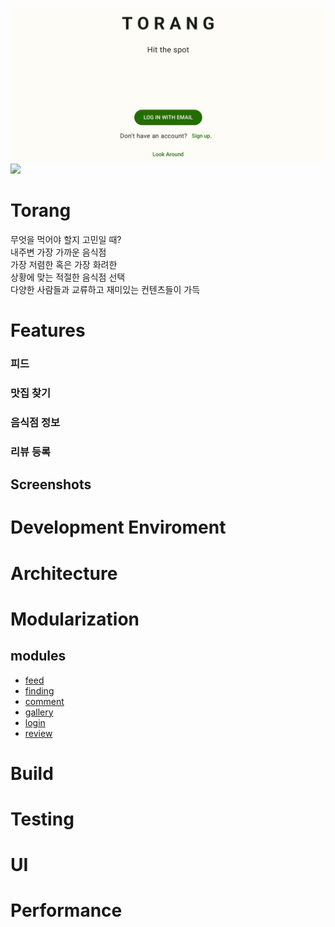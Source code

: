 ![Torang](docs/images/torang-splash.jpg "Torang")
<a href="https://play.google.com/store/apps/details?id=com.sarang.torang"><img src="https://play.google.com/intl/en_us/badges/static/images/badges/en_badge_web_generic.png" height="70"></a>

# Torang

무엇을 먹어야 할지 고민일 때?</br>
내주변 가장 가까운 음식점</br>
가장 저렴한 혹은 가장 화려한</br>
상황에 맞는 적절한 음식점 선택</br>
다양한 사람들과 교류하고 재미있는 컨텐츠들이 가득

# Features
### 피드
### 맛집 찾기
### 음식점 정보
### 리뷰 등록

## Screenshots

# Development Enviroment

# Architecture

# Modularization

## modules

- [feed](https://github.com/sarang628/Feed)
- [finding](https://github.com/sarang628/finding)
- [comment](https://github.com/sarang628/Comment)
- [gallery](https://github.com/sarang628/InstagramGallery)
- [login](https://github.com/sarang628/login)
- [review](https://github.com/sarang628/addReview)

# Build

# Testing

# UI

# Performance